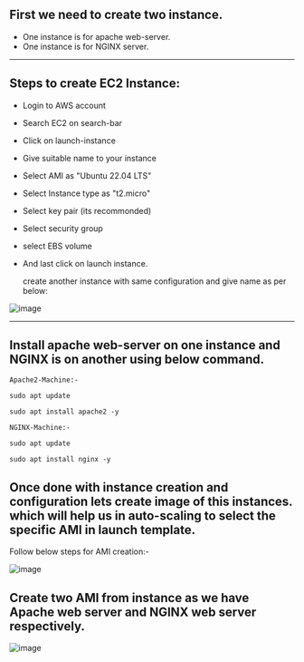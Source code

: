 ## First we need to create two instance.

*  One instance is for apache web-server.
*  One instance is for NGINX server.
-----------------------------------------------------

## Steps to create EC2 Instance:

* Login to AWS account
* Search EC2 on search-bar
* Click on launch-instance
* Give suitable name to your instance
* Select AMI as "Ubuntu 22.04 LTS"
* Select Instance type as "t2.micro"
* Select key pair (its recommonded)
* Select security group
* select EBS volume
* And last click on launch instance.

  create another instance with same configuration and give name as per below:
  

![image](https://github.com/Kunal-Pere/AWS_Automated-Cloud-Web-Server-Scaling-with-Load-Balancing-and-Domain-Routing/assets/157100045/138c5b82-6b2c-453f-97ce-725556a12588)


-------------------------------------------------------

## Install apache web-server on one instance and NGINX is on another using below command.

    Apache2-Machine:-
    
    sudo apt update
    
    sudo apt install apache2 -y

    NGINX-Machine:-

    sudo apt update
  
    sudo apt install nginx -y


## Once done with instance creation and configuration lets create image of this instances. which will help us in auto-scaling to select the specific AMI in launch template.

Follow below steps for AMI creation:-

  ![image](https://github.com/Kunal-Pere/AWS_Automated-Cloud-Web-Server-Scaling-with-Load-Balancing-and-Domain-Routing/assets/157100045/68f46296-69df-41d0-99dc-5fbc0a78494a)
  


## Create two AMI from instance as we have Apache web server and NGINX web server respectively.



  ![image](https://github.com/Kunal-Pere/AWS_Automated-Cloud-Web-Server-Scaling-with-Load-Balancing-and-Domain-Routing/assets/157100045/5cba1e07-feaa-4447-a2fe-032999cf8f81)

  





